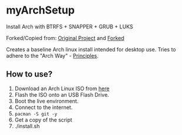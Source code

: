 # myArchSetup

Install Arch with BTRFS + SNAPPER + GRUB + LUKS

Forked/Copied from: [Original Project](https://github.com/TommyTran732/Arch-Setup-Script) and [Forked](https://github.com/syonekura/Arch-Setup-Script)

Creates a baseline Arch linux install intended for desktop use. Tries to adhere to the "Arch Way" - [Principles](https://wiki.archlinux.org/title/Arch_Linux#Principles).


## How to use?

1.  Download an Arch Linux ISO from [here](https://archlinux.org/download/)
2.  Flash the ISO onto an USB Flash Drive.
3.  Boot the live environment.
4.  Connect to the internet.
5.  ```pacman -S git -y```
6.  Get a copy of the script
8.  ./install.sh

